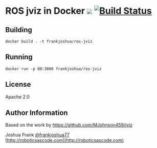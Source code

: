 # ROS jviz in Docker [![](https://img.shields.io/docker/pulls/frankjoshua/ros-jviz)](https://hub.docker.com/r/frankjoshua/ros-master) [![Build Status](https://travis-ci.org/frankjoshua/ansible-role-ros-jviz.svg?branch=master)](https://travis-ci.org/frankjoshua/ansible-role-ros-jviz)

## Building

```
docker build . -t frankjoshua/ros-jviz
```

## Running

```
docker run -p 80:3000 frankjoshua/ros-jviz
```

## License

Apache 2.0

## Author Information

Based on the work by https://github.com/MJohnson459/jviz

Joshua Frank [@frankjoshua77](https://www.twitter.com/@frankjoshua77)
<br>
[http://roboticsascode.com](http://roboticsascode.com)
